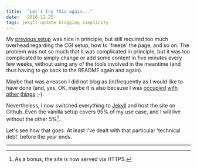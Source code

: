 ```yaml
---
title:  "Let's try this again..."
date:   2016-12-25
tags: jekyll update blogging simplicity
---
```


My [previous setup](/2014/06/09/website-bibtex.html) was nice in principle, but still required too much overhead regarding the CGI setup, how to 'freeze' the page, and so on. The problem was not so much that it was complicated in principle, but it was too complicated to simply change or add some content in five minutes every few weeks, without using any of the tools involved in the meantime (and thus having to go back to the README again and again).

Maybe that was a reason I did not blog as (in)frequently as I would like to have done (and, yes, OK, maybe it is also because I was [occupied](https://www.limbus-medtec.com) [with](https://www.varvis.com) [other](https://www.allexes.com) [things](https://www.varvis.com/feeder) ;-). 

Nevertheless, I now switched everything to [Jekyll](http://jekyllrb.com) and host the site on Github. Even the vanilla setup covers 95% of my use case, and I will live without the other 5%[^1]. 

Let's see how that goes. At least I've dealt with that particular 'technical debt' before the year ends.


------


[^1]: As a bonus, the site is now served via HTTPS.
